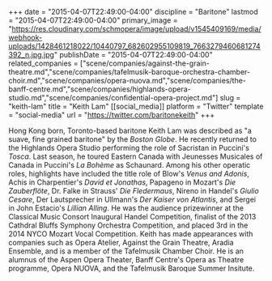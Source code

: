 +++
date = "2015-04-07T22:49:00-04:00"
discipline = "Baritone"
lastmod = "2015-04-07T22:49:00-04:00"
primary_image = "https://res.cloudinary.com/schmopera/image/upload/v1545409169/media/webhook-uploads/1428461218022/10440797_682602955109819_7663279460681274392_n.jpg.jpg"
publishDate = "2015-04-07T22:49:00-04:00"
related_companies = ["scene/companies/against-the-grain-theatre.md","scene/companies/tafelmusik-baroque-orchestra-chamber-choir.md","scene/companies/opera-nuova.md","scene/companies/the-banff-centre.md","scene/companies/highlands-opera-studio.md","scene/companies/confidential-opera-project.md"]
slug = "keith-lam"
title = "Keith Lam"
[[social_media]]
platform = "Twitter"
template = "social-media"
url = "https://twitter.com/baritonekeith"
+++

<p>
	Hong Kong born, Toronto-based baritone Keith Lam was described as "a suave, fine grained baritone" by the <em>Boston Globe</em>. He recently returned to the Highlands Opera Studio performing the role of Sacristan in Puccini's <em>Tosca</em>. Last season, he toured Eastern Canada with Jeunesses Musicales of Canada in Puccini's <em>La Bohème</em> as Schaunard. Among his other operatic roles, highlights have included the title role of Blow's<em> Venus and Adonis</em>, Achis in Charpentier's <em>David et Jonathas</em>, Papageno in Mozart's <em>Die Zauberflöte</em>, Dr. Falke in Strauss' <em>Die Fledermaus</em>, Nireno in Handel's <em>Giulio Cesare</em>, Der Lautsprecher in Ullmann's <em>Der Kaiser von Atlantis</em>, and Sergei in John Estacio's <em>Lillian Alling</em>. He was the audience prizewinner at the Classical Music Consort Inaugural Handel Competition, finalist of the 2013 Cathdral Bluffs Symphony Orchestra Competition, and placed 3rd in the 2014 NYCO Mozart Vocal Competition. Keith has made appearances with companies such as Opera Atelier, Against the Grain Theatre, Aradia Ensemble, and is a member of the Tafelmusik Chamber Choir. He is an alumnus of the Aspen Opera Theater, Banff Centre's Opera as Theatre programme, Opera NUOVA, and the Tafelmusik Baroque Summer Insitute.
</p>
